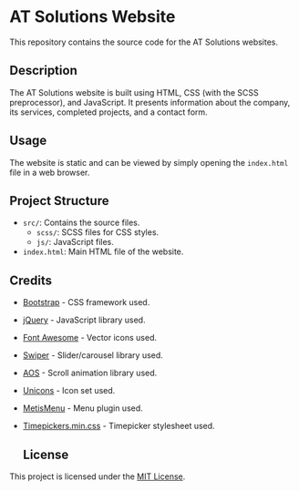# AT Solutions Website

This repository contains the source code for the AT Solutions websites.

## Description

The AT Solutions website is built using HTML, CSS (with the SCSS preprocessor), and JavaScript. It presents information about the company, its services, completed projects, and a contact form.

## Usage

The website is static and can be viewed by simply opening the `index.html` file in a web browser.

## Project Structure

- `src/`: Contains the source files.
  - `scss/`: SCSS files for CSS styles.
  - `js/`: JavaScript files.
- `index.html`: Main HTML file of the website.

## Credits

- [Bootstrap](https://getbootstrap.com/) - CSS framework used.
- [jQuery](https://jquery.com/) - JavaScript library used.
- [Font Awesome](https://fontawesome.com/) - Vector icons used.
- [Swiper](https://swiperjs.com/) - Slider/carousel library used.
- [AOS](https://michalsnik.github.io/aos/) - Scroll animation library used.
- [Unicons](https://iconscout.com/unicons) - Icon set used.
- [MetisMenu](https://github.com/nkoechel/metisMenu) - Menu plugin used.
- [Timepickers.min.css](https://timepicker.co/) - Timepicker stylesheet used.

  ## License

This project is licensed under the [MIT License](LICENSE).
